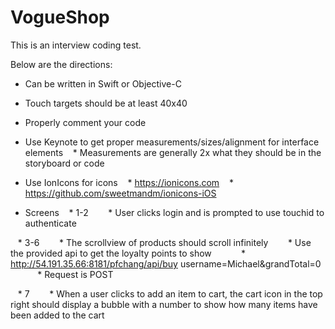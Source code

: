 # VogueShop
This is an interview coding test. 

Below are the directions: 

* Can be written in Swift or Objective-C
* Touch targets should be at least 40x40
* Properly comment your code
* Use Keynote to get proper measurements/sizes/alignment for interface elements
   * Measurements are generally 2x what they should be in the storyboard or code

* Use IonIcons for icons
   * https://ionicons.com
   * https://github.com/sweetmandm/ionicons-iOS

* Screens
   * 1-2
       * User clicks login and is prompted to use touchid to authenticate

   * 3-6
       * The scrollview of products should scroll infinitely
       * Use the provided api to get the loyalty points to show
           * http://54.191.35.66:8181/pfchang/api/buy username=Michael&grandTotal=0
           * Request is POST

   * 7
       * When a user clicks to add an item to cart, the cart icon in the top right should display a bubble with a number to show how many items have been added to the cart
